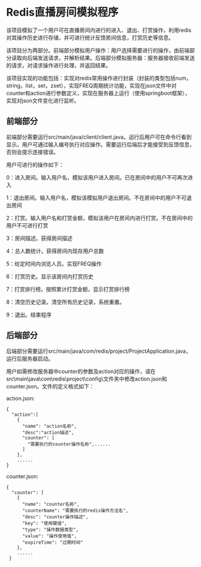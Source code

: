# Redis直播房间模拟程序

该项目模拟了一个用户可在直播房间内进行的进入、退出、打赏操作，利用redis对其操作历史进行存储，并可进行统计反馈房间信息，打赏历史等信息。

该项目分为两部分。前端部分模拟用户操作：用户选择需要进行的操作，由前端部分读取向后端发送请求，并解析结果。后端部分模拟服务器：服务器接收前端发送的请求，对请求操作进行处理，并返回结果。

该项目实现的功能包括：实现对redis常用操作进行封装（封装的类型包括num，string，list，set，zset），实现FREQ周期统计功能，实现在json文件中对counter和action进行参数定义，实现在服务器上运行（使用springboot框架），实现对json文件变化进行监听。

## 前端部分

前端部分需要运行src/main/java/client/client.java。运行后用户可在命令行看到显示。用户可通过输入编号执行对应操作。需要运行后端后才能接受到反馈信息，否则会提示连接错误。

用户可进行的操作如下：

0：进入房间。输入用户名，模拟该用户进入房间。已在房间中的用户不可再次进入

1：退出房间。输入用户名，模拟该模拟用户退出房间。不在房间中的用户不可退出房间

2：打赏。输入用户名和打赏金额，模拟该用户在房间内进行打赏。不在房间中的用户不可进行打赏

3：房间描述。获得房间描述

4：总人数统计。获得房间内现存用户总数

5：给定时间内浏览人员。实现FREQ操作

6：打赏历史。显示该房间内打赏历史

7：打赏排行榜。按照累计打赏金额，显示打赏排行榜

8：清空历史记录。清空所有历史记录，系统重置。

9：退出。结束程序

## 后端部分

后端部分需要运行src/main/java/com/redis/project/ProjectApplication.java，运行后服务器启动。

用户如需修改服务器中counter的参数及action对应的操作，请在src\main\java\com\redis\project\config\文件夹中修改action.json和counter.json。文件的定义格式如下：

action.json:

```
{
  "action":[
    {
      "name": "action名称",
      "desc":"action描述",
      "counter": [
        "需要执行的counter操作名称",......
      ]
    },
    ......
}
```

counter.json:

```
{
  "counter": [
    {
      "name": "counter名称",
      "counterName": "需要执行的redis操作方法名",
      "desc": "counter操作描述",
      "key": "使用键值",
      "type": "操作数据类型",
      "value": "操作使用值",
      "expireTime": "过期时间"
    },
    ......
 }
```